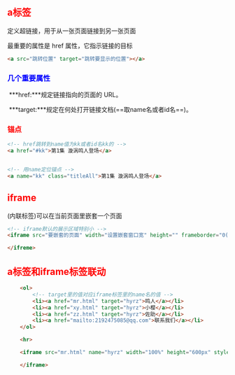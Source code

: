 ## <span style="color:red;">a标签</span>

定义超链接，用于从一张页面链接到另一张页面

最重要的属性是 href 属性，它指示链接的目标

```html
<a src="跳转位置" target="跳转要显示的位置"></a>
```

### <span style="color:blue;">几个重要属性</span>

​		***href:***规定链接指向的页面的 URL。

​		***target:***规定在何处打开链接文档(==取name名或者id名==)。



### <span style="color:red;">锚点</span>

```html
<!-- href跳转到name值为kk或者id名kk的 -->
<a href="#kk">第1集 漩涡鸣人登场</a>


<!-- 用name定位锚点 -->
<a name="kk" class="titleAll">第1集 漩涡鸣人登场</a>
```



## <span style="color:red;">iframe</span>

(内联标签)可以在当前页面里嵌套一个页面

```html
<!-- iframe默认的展示区域特别小 -->
<iframe src="要嵌套的页面" width="设置嵌套窗口宽" height="" frameborder="0(设置边框，为0时，不展示边框，默认为1)" scrolling="设置滚动条( no 不显示滚动条)">

</ifreme>
```



## <span style="color:red;">a标签和iframe标签联动</span>

```html
	<ol>
        <!-- target里的值对应iframe标签里的name名的值 -->
        <li><a href="mr.html" target="hyrz">鸣人</a></li>
        <li><a href="xy.html" target="hyrz">小樱</a></li>
        <li><a href="zz.html" target="hyrz">佐助</a></li>
        <li><a href="mailto:2192475085@qq.com">联系我们</a></li>
    </ol>

    <hr>

    <iframe src="mr.html" name="hyrz" width="100%" height="600px" style="border: none;">

    </iframe>
```

